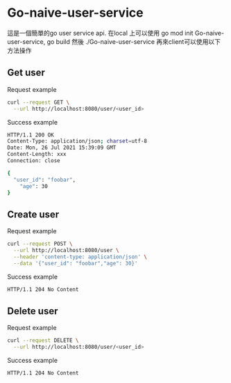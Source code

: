 # Go-naive-user-service
這是一個簡單的go user service api. 在local 上可以使用 go mod init Go-naive-user-service, go build 然後 ./Go-naive-user-service
再來client可以使用以下方法操作
## Get user

Request example
```bash
curl --request GET \
  --url http://localhost:8080/user/<user_id>
```

Success example

```bash
HTTP/1.1 200 OK
Content-Type: application/json; charset=utf-8
Date: Mon, 26 Jul 2021 15:39:09 GMT
Content-Length: xxx
Connection: close

{
  "user_id": "foobar",
	"age": 30
}
```

## Create user

Request example

```bash
curl --request POST \
  --url http://localhost:8080/user \
  --header 'content-type: application/json' \
  --data '{"user_id": "foobar","age": 30}'
```

Success example

```bash
HTTP/1.1 204 No Content
```

## Delete user

Request example

```bash
curl --request DELETE \
  --url http://localhost:8080/user/<user_id>
```
Success example

```bash
HTTP/1.1 204 No Content
```
